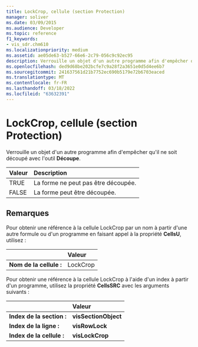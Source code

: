 ```yaml
---
title: LockCrop, cellule (section Protection)
manager: soliver
ms.date: 03/09/2015
ms.audience: Developer
ms.topic: reference
f1_keywords:
- vis_sdr.chm610
ms.localizationpriority: medium
ms.assetid: ae05de63-b527-66e6-2c79-056c9c92ec95
description: Verrouille un objet d'un autre programme afin d'empêcher qu'il ne soit découpé avec l'outil Découpe.
ms.openlocfilehash: ded9d68be202bcfe7c9a28f2a3651e0d5d4ee6b7
ms.sourcegitcommit: 241637561d21b7752ec690b5179e72b6703eaced
ms.translationtype: MT
ms.contentlocale: fr-FR
ms.lasthandoff: 03/18/2022
ms.locfileid: "63632391"
---
```

# <a name="lockcrop-cell-protection-section"></a>LockCrop, cellule (section Protection)

Verrouille un objet d'un autre programme afin d'empêcher qu'il ne soit découpé avec l'outil **Découpe**. 
  
|**Valeur**|**Description**|
|:-----|:-----|
| TRUE  <br/> | La forme ne peut pas être découpée.  <br/> |
| FALSE  <br/> | La forme peut être découpée. |
   
## <a name="remarks"></a>Remarques

Pour obtenir une référence à la cellule LockCrop par un nom à partir d'une autre formule ou d'un programme en faisant appel à la propriété **CellsU**, utilisez : 
  
||Valeur |
|:-----|:-----|
| **Nom de la cellule :**  <br/> | LockCrop  <br/> |
   
Pour obtenir une référence à la cellule LockCrop à l'aide d'un index à partir d'un programme, utilisez la propriété **CellsSRC** avec les arguments suivants : 
  
||Valeur |
|:-----|:-----|
| **Index de la section :**  <br/> |**visSectionObject** <br/> |
| **Index de la ligne :**  <br/> |**visRowLock** <br/> |
| **Index de la cellule :**  <br/> |**visLockCrop** <br/> |
   

